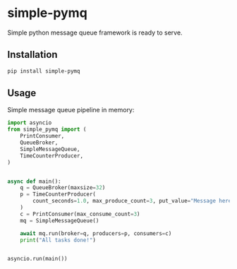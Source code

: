 # simple-pymq #
Simple python message queue framework is ready to serve.

## Installation ##

```bash
pip install simple-pymq
```

## Usage ##

Simple message queue pipeline in memory:

```python
import asyncio
from simple_pymq import (
    PrintConsumer,
    QueueBroker,
    SimpleMessageQueue,
    TimeCounterProducer,
)


async def main():
    q = QueueBroker(maxsize=32)
    p = TimeCounterProducer(
        count_seconds=1.0, max_produce_count=3, put_value="Message here."
    )
    c = PrintConsumer(max_consume_count=3)
    mq = SimpleMessageQueue()

    await mq.run(broker=q, producers=p, consumers=c)
    print("All tasks done!")


asyncio.run(main())
```
